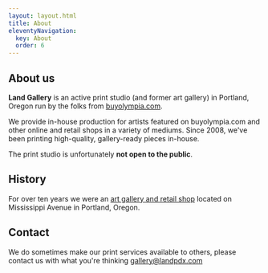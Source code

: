 ```yaml
---
layout: layout.html
title: About
eleventyNavigation:
  key: About
  order: 6
---
```


## About us

**Land Gallery** is an active print studio (and former art gallery) in Portland, Oregon run by the folks from [buyolympia.com](https://buyolympia.com/). 

We provide in-house production for artists featured on buyolympia.com and other online and retail shops in a variety of mediums. Since 2008, we've been printing high-quality, gallery-ready pieces in-house.

The print studio is unfortunately **not open to the public**. 

## History

For over ten years we were an [art gallery and retail shop](https://archive.landpdx.com/) located on Mississippi Avenue in Portland, Oregon. 


## Contact

We do sometimes make our print services available to others, please contact us with what you're thinking [gallery@landpdx.com](mailto:gallery@landpdx.com?Subject=Printing?)
